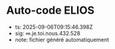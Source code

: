 # Auto-code ELIOS
- ts: 2025-09-06T09:15:46.398Z
- sig: ∞.je.toi.nous.432.528
- note: fichier généré automatiquement